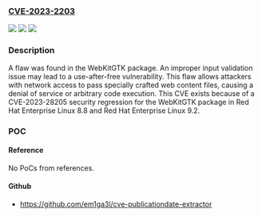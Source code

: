 ### [CVE-2023-2203](https://cve.mitre.org/cgi-bin/cvename.cgi?name=CVE-2023-2203)
![](https://img.shields.io/static/v1?label=Product&message=WebKitGTK&color=blue)
![](https://img.shields.io/static/v1?label=Version&message=Affects%20webkit2gtk3%20v2.38.5-1.el8%20and%20webkit2gtk3%20v2.38.5-1.el9%2C%20Fixed%20in%20webkit2gtk3%20v2.38.5-1.el8_8.3%20and%20webkit2gtk3%20v2.38.5-1.el9_2.1%20&color=brightgreen)
![](https://img.shields.io/static/v1?label=Vulnerability&message=CWE-416%20-%20Use%20After%20Free&color=brightgreen)

### Description

A flaw was found in the WebKitGTK package. An improper input validation issue may lead to a use-after-free vulnerability. This flaw allows attackers with network access to pass specially crafted web content files, causing a denial of service or arbitrary code execution. This CVE exists because of a CVE-2023-28205 security regression for the WebKitGTK package in Red Hat Enterprise Linux 8.8 and Red Hat Enterprise Linux 9.2.

### POC

#### Reference
No PoCs from references.

#### Github
- https://github.com/em1ga3l/cve-publicationdate-extractor

